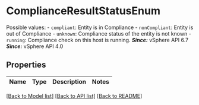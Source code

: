 # ComplianceResultStatusEnum

Possible values: - `compliant`: Entity is in Compliance - `nonCompliant`: Entity is out of Compliance - `unknown`: Compliance status of the entity is not known - `running`: Compliance check on this host is running.      ***Since:*** vSphere API 6.7  ***Since:*** vSphere API 4.0 

## Properties
Name | Type | Description | Notes
------------ | ------------- | ------------- | -------------

[[Back to Model list]](../README.md#documentation-for-models) [[Back to API list]](../README.md#documentation-for-api-endpoints) [[Back to README]](../README.md)


